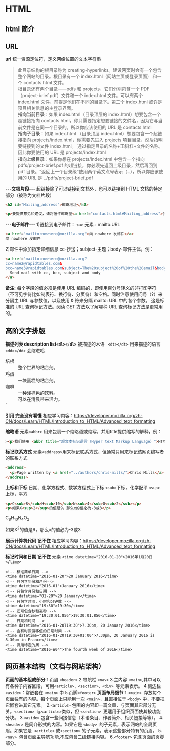 # HTML
## html 简介
## URL
**url** 统一资源定位符，定义网络位置的文本字符串
>此目录结构的根目录称为 creating-hyperlinks。建设网页时会有一个包含整个网站的目录。根目录有一个 index.html（网站主页或登录页面） 和一个 contacts.html 文件。</br>
根目录还有两个目录——pdfs 和 projects，它们分别包含一个 PDF（project-brief.pdf）文件和一个 index.html 文件。可以有两个 index.html 文件，前提是他们在不同的目录下。第二个 index.html 或许是项目相关信息的主登录界面。</br>
**指向当前目录**：如果 index.html（目录顶层的 index.html）想要包含一个超链接指向 contacts.html，你只需要指定想要链接的文件名，因为它与当前文件是在同一个目录的。所以你应该使用的 URL 是 contacts.html</br>
**指向子目录**：如果 index.html （目录顶层 index.html）想要包含一个超链接指向 projects/index.html，你需要先进入 projects 项目目录，然后指明要链接到的文件 index.html。 通过指定目录的名称+正斜杠+文件的名称。因此你要使用的 URL 是 projects/index.html</br>
**指向上级目录**：如果你想在 projects/index.html 中包含一个指向 pdfs/project-brief.pdf 的超链接，你必须先返回上级目录，然后再回到 pdf 目录。“返回上一个目录级”使用两个英文点号表示（..），所以你应该使用的 URL 是 ../pdfs/project-brief.pdf

---**文档片段**---
超链接除了可以链接到文档外，也可以链接到 HTML 文档的特定部分（被称为文档片段）
```html
<h2 id="Mailing_address">邮寄地址</h2>

<p>要提供意见和建议，请将信件邮寄至<a href="contacts.html#Mailing_address">我们的地址</a>。</p>
```
---**电子邮件**---
1)链接到电子邮件： `<a>` 元素+ mailto:URL
```html
<a href="mailto:nowhere@mozilla.org">向 nowhere 发邮件</a>
向 nowhere 发邮件
```
2)邮件中添加指定详细信息
cc-抄送；subject-主题；body-邮件主体，例：
```html
<a href="mailto:nowhere@mozilla.org?
cc=name2@rapidtables.com&
bcc=name3@rapidtables.com&subject=The%20subject%20of%20the%20email&body=The%20body%20of%20the%20email">
  Send mail with cc, bcc, subject and body
</a>
```
**备注:**  每个字段的值必须是使用 URL 编码的，即使用百分号转义的非打印字符（不可见字符比如制表符、换行符、分页符）和空格。同时注意使用问号（?）来分隔主 URL 与参数值，以及使用 & 符来分隔 mailto: URL 中的各个参数。 这是标准的 URL 查询标记方法。阅读 GET 方法以了解哪种 URL 查询标记方法是更常用的。

## 高阶文字排版
**描述列表 description list`<dl></dl>`**
被描述的术语 ` <dt></dt>`
用来描述的语言 `<dd></dd>` 会缩进哈
><dl>
<dt>培根</dt>
<dd>整个世界的粘合剂。</dd>
<dt>鸡蛋</dt>
<dd>一块蛋糕的粘合剂。</dd>
<dt>咖啡</dt>
<dd>一种浅棕色的饮料。</dd>
<dd>可以在清晨带来活力。</dd>`
</dl>


**引用 完全没有看懂**
相应学习内容：https://developer.mozilla.org/zh-CN/docs/Learn/HTML/Introduction_to_HTML/Advanced_text_formatting

**缩略语**
元素`<abbr>` 用来包裹一个缩略语或缩写，并用title提供缩写的解释，例：
```html
><p>我们使用 <abbr title="超文本标记语言（Hyper text Markup Language）">HTML</abbr> 来组织网页文档。</p>
```
**标记联系方式**
元素`<address>`用来标记联系方式，但通常只用来标记该网页编写者的联系方式
```html
<address>
  <p>Page written by <a href="../authors/chris-mills/">Chris Mills</a>.</p>
</address>
```
**上标和下标**
日期、化学方程式、数学方程式上下标
`<sub>`下标，化学配平
`<sup>` 上标，平方
```html
<p>C<sub>8</sub>H<sub>10</sub>N<sub>4</sub>O<sub>2</sub></p>
<p>如果X<sup>2</sup>的值是9，那么x的值必为-3或3</p>
```
<p>C<sub>8</sub>H<sub>10</sub>N<sub>4</sub>O<sub>2</sub></p>
<p>如果X<sup>2</sup>的值是9，那么x的值必为-3或3</p>

**展示计算机代码 记不住**
相应学习内容：https://developer.mozilla.org/zh-CN/docs/Learn/HTML/Introduction_to_HTML/Advanced_text_formatting

**标记时间和日期 记不住**
元素 `<time datetime="2016-01-20">2016年1月20日</time>`
```
<!-- 标准简单日期 -->
<time datetime="2016-01-20">20 January 2016</time>
<!-- 只包含年份和月份-->
<time datetime="2016-01">January 2016</time>
<!-- 只包含月份和日期 -->
<time datetime="01-20">20 January</time>
<!-- 只包含时间，小时和分钟数 -->
<time datetime="19:30">19:30</time>
<!-- 还可包含秒和毫秒 -->
<time datetime="19:30:01.856">19:30:01.856</time>
<!-- 日期和时间 -->
<time datetime="2016-01-20T19:30">7.30pm, 20 January 2016</time>
<!-- 含有时区偏移值的日期时间 -->
<time datetime="2016-01-20T19:30+01:00">7.30pm, 20 January 2016 is 8.30pm in France</time>
<!-- 调用特定的周 -->
<time datetime="2016-W04">The fourth week of 2016</time>
```
## 网页基本结构（文档与网站架构）
**页面的基本组成部分**
1.页眉 `<header>`
2.导航栏 `<nav>`
3.主内容 `<main>`,其中可以有各种子内容区段，可用`<article>、<section>、<div> `等元素表示。
4.侧边栏`<aside>`：常嵌套在 `<main>` 中
5.页脚`<footer>`
**页面布局细节**
1.`<main> `存放每个页面独有的内容。每个页面上只能用一次 `<main>`，且直接位于 `<body>` 中，不要把它嵌套进其它元素。
2.`<article>` 包围的内容即一篇文章，与页面其它部分无关。`<section> `与` <article> `类似，但 `<section> `更适用于组织页面使其按功能分块。
3.`<aside>` 包含一些间接信息（术语条目、作者简介、相关链接等等）。
4.`<header>` 是简介形式的内容。如果它是 `<body> `的子元素，表示网站的全局页眉。如果它是` <article>` 或`<section>` 的子元素，表示这些部分特有的页眉。
5.`<nav> `包含页面主导航功能,不应包含二级链接内容。
6.`<footer>` 包含页面的页脚部分。

